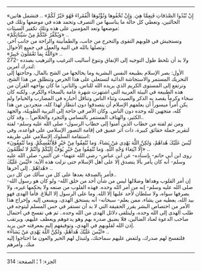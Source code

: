 ------------------------------------------------------------------------

«إِنْ تُبْدُوا الصَّدَقاتِ فَنِعِمَّا هِيَ. وَإِنْ تُخْفُوها وَتُؤْتُوهَا الْفُقَراءَ فَهُوَ خَيْرٌ لَكُمْ» ..
فتشمل هاتين الحالتين، وتعطي كل حالة ما يناسبها من التصرف وتحمد هذه في
موضعها وتلك في موضعها وتعد المؤمنين على هذه وتلك تكفير السيئات:  
«وَيُكَفِّرُ عَنْكُمْ مِنْ سَيِّئاتِكُمْ» ..  
وتستجيش في قلوبهم التقوى والتحرج من جانب، والطمأنينة والراحة من جانب
آخر، وتصلها بالله في النية والعمل في جميع الأحوال:  
«وَاللَّهُ بِما تَعْمَلُونَ خَبِيرٌ» ..  
272- ولا بد أن نلحظ طول التوجيه إلى الإنفاق وتنوع أساليب الترغيب
والترهيب بصدده لندرك أمرين:  
الأول: بصر الإسلام بطبيعة النفس البشرية وما يخالجها من الشح بالمال،
وحاجتها إلى التحريك المستمر والاستجاشة الدائبة لتستعلي على هذا الحرص
وتنطلق من هذا الشح، وترتفع إلى المستوى الكريم الذي يريده الله للناس.
والثاني: ما كان يواجهه القرآن من هذه الطبيعة في البيئة العربية التي
اشتهرت شهرة عامة بالسخاء والكرم.. ولكنه كان سخاء وكرماً يقصد به الذكر
والصيت وثناء الناس وتناقل أخباره في المضارب والخيام! ولم يكن أمراً ميسوراً
أن يعلمهم الإسلام أن يتصدقوا دون انتظار لهذا كله، متجردين من هذا كله،
متجهين لله وحده دون الناس. وكان الأمر في حاجة إلى التربية الطويلة،
والجهد الكثير، والهتاف المستمر بالتسامي والتجرد والخلاص! .. وقد كان..  
ومن ثم لفتة من خطاب الذين آمنوا إلى خطاب الرسول- صلى الله عليه وسلم-
لفتة لتقرير جملة حقائق كبيرة، ذات أثر عميق في إقامة التصور الإسلامي على
قواعده، وفي استقامة السلوك الإسلامي على طريقه:  
«لَيْسَ عَلَيْكَ هُداهُمْ، وَلكِنَّ اللَّهَ يَهْدِي مَنْ يَشاءُ. وَما تُنْفِقُوا مِنْ خَيْرٍ فَلِأَنْفُسِكُمْ. وَما
تُنْفِقُونَ إِلَّا ابْتِغاءَ وَجْهِ اللَّهِ. وَما تُنْفِقُوا مِنْ خَيْرٍ يُوَفَّ إِلَيْكُمْ وَأَنْتُمْ لا تُظْلَمُونَ»
..  
روى ابن أبي حاتم- بإسناده- عن ابن عباس- رضي الله عنهما- عن النبي- صلى
الله عليه وسلم- أنه كان يأمر بألا يتصدق إلا على أهل الإسلام حتى نزلت هذه
الآية: «لَيْسَ عَلَيْكَ هُداهُمْ.. إلى آخرها» ..  
فأمر بالصدقة بعدها على كل من سألك من كل دين..  
إن أمر القلوب وهداها وضلالها ليس من شأن أحد من خلق الله- ولو كان هو رسول
الله- صلى الله عليه وسلم- إنه من أمر الله وحده. فهذه القلوب من صنعه ولا
يحكمها غيره، ولا يصرفها سواه، ولا سلطان لأحد عليها إلا الله. وما على
الرسول إلا البلاغ. فأما الهدى فهو بيد الله، يعطيه من يشاء، ممن يعلم-
سبحانه- أنه يستحق الهدى، ويسعى إليه. وإخراج هذا الأمر من اختصاص البشر
يقرر الحقيقة التي لا بد أن تستقر في حس المسلم ليتوجه في طلب الهدى إلى
الله وحده، وليتلقى دلائل الهدى من الله وحده.. ثم هي تفسح في احتمال صاحب
الدعوة لعناد الضالين، فلا يضيق صدره بهم وهو يدعوهم ويعطف عليهم، ويرتقب
إذن الله لقلوبهم في الهدي، وتوفيقهم إليه بمعرفته حين يريد.  
«لَيْسَ عَلَيْكَ هُداهُمْ، وَلكِنَّ اللَّهَ يَهْدِي مَنْ يَشاءُ» ..  
فلتفسح لهم صدرك، ولتفض عليهم سماحتك، ولتبذل لهم الخير والعون ما احتاجوا
إليه منك. وأمرهم

------------------------------------------------------------------------

الجزء: 1 ¦ الصفحة: 314

